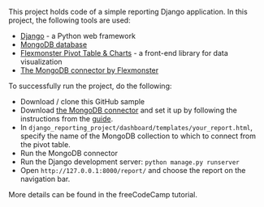
This project holds code of a simple reporting Django application. In this project, the following tools are used:
* [Django](https://www.djangoproject.com/) - a Python web framework
* [MongoDB database](https://www.mongodb.com/)
* [Flexmonster Pivot Table & Charts](https://www.flexmonster.com/?r=gt_dj_m) - a front-end library for data visualization
* [The MongoDB connector by Flexmonster](https://www.flexmonster.com/doc/mongodb-connector/?r=gt_dj_m)

To successfully run the project, do the following:

* Download / clone this GitHub sample
* Download [the MongoDB connector](https://github.com/flexmonster/pivot-mongo) and set it up by following the instructions from the [guide](https://www.flexmonster.com/doc/how-to-connect-to-mongodb/?r=gt_dj_m). 
* In `django_reporting_project/dashboard/templates/your_report.html`, specify the name of the MongoDB collection to which to connect from the pivot table.
* Run the MongoDB connector
* Run the Django development server:
`python manage.py runserver`
* Open `http://127.0.0.1:8000/report/` and choose the report on the navigation bar.

More details can be found in the freeCodeCamp tutorial. 


